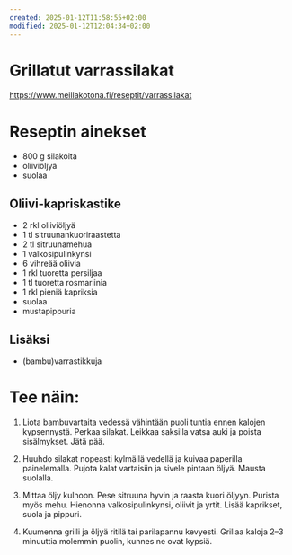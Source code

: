 ```yaml
---
created: 2025-01-12T11:58:55+02:00
modified: 2025-01-12T12:04:34+02:00
---
```


# Grillatut varrassilakat

https://www.meillakotona.fi/reseptit/varrassilakat


# Reseptin ainekset
- 800 g silakoita
- oliiviöljyä
- suolaa

## Oliivi-kapriskastike
- 2 rkl oliiviöljyä
- 1 tl sitruunankuoriraastetta
- 2 tl sitruunamehua
- 1 valkosipulinkynsi
- 6 vihreää oliivia
- 1 rkl tuoretta persiljaa
- 1 tl tuoretta rosmariinia
- 1 rkl pieniä kapriksia
- suolaa
- mustapippuria

## Lisäksi
- (bambu)varrastikkuja

# Tee näin:

1. Liota bambuvartaita vedessä vähintään puoli tuntia ennen kalojen kypsennystä.
Perkaa silakat. Leikkaa saksilla vatsa auki ja poista sisälmykset. Jätä pää.

1. Huuhdo silakat nopeasti kylmällä vedellä ja kuivaa paperilla painelemalla. Pujota kalat vartaisiin ja sivele pintaan öljyä. Mausta suolalla.

1. Mittaa öljy kulhoon. Pese sitruuna hyvin ja raasta kuori öljyyn. Purista myös mehu. Hienonna valkosipulinkynsi, oliivit ja yrtit. Lisää kaprikset, suola ja pippuri.

1. Kuumenna grilli ja öljyä ritilä tai parilapannu kevyesti. Grillaa kaloja 2–3 minuuttia molemmin puolin, kunnes ne ovat kypsiä.
